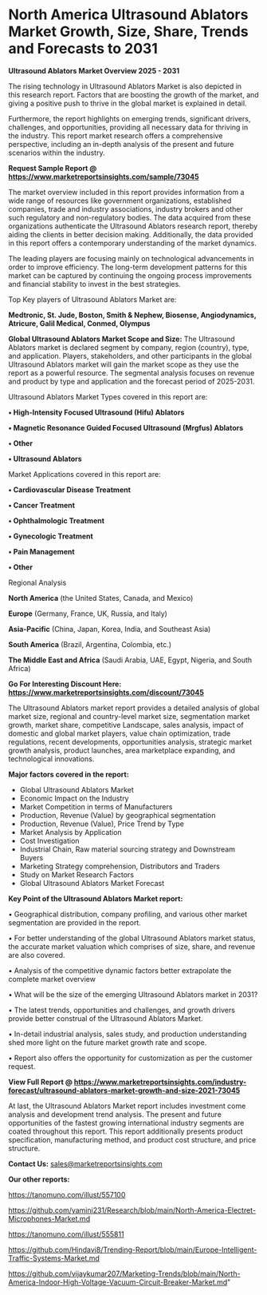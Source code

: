# North America Ultrasound Ablators Market Growth, Size, Share, Trends and Forecasts to 2031

<Strong> Ultrasound Ablators Market Overview 2025 - 2031</strong>

The rising technology in Ultrasound Ablators Market is also depicted in this research report. Factors that are boosting the growth of the market, and giving a positive push to thrive in the global market is explained in detail.

Furthermore, the report highlights on emerging trends, significant drivers, challenges, and opportunities, providing all necessary data for thriving in the industry. This report market research offers a comprehensive perspective, including an in-depth analysis of the present and future scenarios within the industry.

<strong>Request Sample Report @ <a href=https://www.marketreportsinsights.com/sample/73045>https://www.marketreportsinsights.com/sample/73045</a></strong>

The market overview included in this report provides information from a wide range of resources like government organizations, established companies, trade and industry associations, industry brokers and other such regulatory and non-regulatory bodies. The data acquired from these organizations authenticate the Ultrasound Ablators research report, thereby aiding the clients in better decision making. Additionally, the data provided in this report offers a contemporary understanding of the market dynamics.

The leading players are focusing mainly on technological advancements in order to improve efficiency. The long-term development patterns for this market can be captured by continuing the ongoing process improvements and financial stability to invest in the best strategies.

Top Key players of Ultrasound Ablators Market are:

<strong>Medtronic, St. Jude, Boston, Smith & Nephew, Biosense, Angiodynamics, Atricure, Galil Medical, Conmed, Olympus</strong>

<strong><b>Global Ultrasound Ablators Market Scope and Size:</b></strong>
The Ultrasound Ablators market is declared segment by company, region (country), type, and application. Players, stakeholders, and other participants in the global Ultrasound Ablators market will gain the market scope as they use the report as a powerful resource. The segmental analysis focuses on revenue and product by type and application and the forecast period of 2025-2031.

Ultrasound Ablators Market Types covered in this report are:

<strong>• High-Intensity Focused Ultrasound (Hifu) Ablators

• Magnetic Resonance Guided Focused Ultrasound (Mrgfus) Ablators

• Other

• Ultrasound Ablators</strong>

Market Applications covered in this report are:

<strong>• Cardiovascular Disease Treatment

• Cancer Treatment

• Ophthalmologic Treatment

• Gynecologic Treatment

• Pain Management

• Other</strong> 

Regional Analysis

<strong>North America</strong> (the United States, Canada, and Mexico)

<strong>Europe</strong> (Germany, France, UK, Russia, and Italy)

<strong>Asia-Pacific</strong> (China, Japan, Korea, India, and Southeast Asia)

<strong>South America</strong> (Brazil, Argentina, Colombia, etc.)

<strong>The Middle East and Africa</strong> (Saudi Arabia, UAE, Egypt, Nigeria, and South Africa)

<strong>Go For Interesting Discount Here: <a href=https://www.marketreportsinsights.com/discount/73045>https://www.marketreportsinsights.com/discount/73045</a></strong>

The Ultrasound Ablators market report provides a detailed analysis of global market size, regional and country-level market size, segmentation market growth, market share, competitive Landscape, sales analysis, impact of domestic and global market players, value chain optimization, trade regulations, recent developments, opportunities analysis, strategic market growth analysis, product launches, area marketplace expanding, and technological innovations.

<strong><b>Major factors covered in the report:</b></strong>
<ul>
  <li>Global Ultrasound Ablators Market </li>
  <li>Economic Impact on the Industry</li>
  <li>Market Competition in terms of Manufacturers</li>
  <li>Production, Revenue (Value) by geographical segmentation</li>
  <li>Production, Revenue (Value), Price Trend by Type</li>
  <li>Market Analysis by Application</li>
  <li>Cost Investigation</li>
  <li>Industrial Chain, Raw material sourcing strategy and Downstream Buyers</li>
  <li>Marketing Strategy comprehension, Distributors and Traders</li>
  <li>Study on Market Research Factors</li>
  <li>Global Ultrasound Ablators Market Forecast</li>
</ul>

<strong><b>Key Point of the Ultrasound Ablators Market report:</b></strong>

• Geographical distribution, company profiling, and various other market segmentation are provided in the report.

• For better understanding of the global Ultrasound Ablators market status, the accurate market valuation which comprises of size, share, and revenue are also covered.

• Analysis of the competitive dynamic factors better extrapolate the complete market overview

• What will be the size of the emerging Ultrasound Ablators market in 2031?

• The latest trends, opportunities and challenges, and growth drivers provide better construal of the Ultrasound Ablators Market.

• In-detail industrial analysis, sales study, and production understanding shed more light on the future market growth rate and scope.

• Report also offers the opportunity for customization as per the customer request.

<strong><b>View Full Report @ <a href=https://www.marketreportsinsights.com/industry-forecast/ultrasound-ablators-market-growth-and-size-2021-73045>https://www.marketreportsinsights.com/industry-forecast/ultrasound-ablators-market-growth-and-size-2021-73045</a></b></strong>


At last, the Ultrasound Ablators Market report includes investment come analysis and development trend analysis. The present and future opportunities of the fastest growing international industry segments are coated throughout this report. This report additionally presents product specification, manufacturing method, and product cost structure, and price structure.

<strong>Contact Us:</strong>
sales@marketreportsinsights.com

<strong>Our other reports:</strong>

<a href=https://tanomuno.com/illust/557100>https://tanomuno.com/illust/557100</a>

<a href=https://github.com/yamini231/Research/blob/main/North-America-Electret-Microphones-Market.md>https://github.com/yamini231/Research/blob/main/North-America-Electret-Microphones-Market.md</a>

<a href=https://tanomuno.com/illust/555811>https://tanomuno.com/illust/555811</a>

<a href=https://github.com/Hindavi8/Trending-Report/blob/main/Europe-Intelligent-Traffic-Systems-Market.md>https://github.com/Hindavi8/Trending-Report/blob/main/Europe-Intelligent-Traffic-Systems-Market.md</a>

<a href=https://github.com/vijaykumar207/Marketing-Trends/blob/main/North-America-Indoor-High-Voltage-Vacuum-Circuit-Breaker-Market.md>https://github.com/vijaykumar207/Marketing-Trends/blob/main/North-America-Indoor-High-Voltage-Vacuum-Circuit-Breaker-Market.md</a>"
